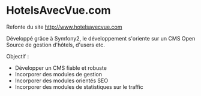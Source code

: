HotelsAvecVue.com
===============================================

Refonte du site http://www.hotelsavecvue.com

Développé grâce à Symfony2, le développement s'oriente sur un CMS Open Source de gestion d'hôtels, d'users etc.

Objectif :
- Développer un CMS fiable et robuste
- Incorporer des modules de gestion
- Incorporer des modules orientés SEO
- Incorporer des modules de statistiques sur le traffic